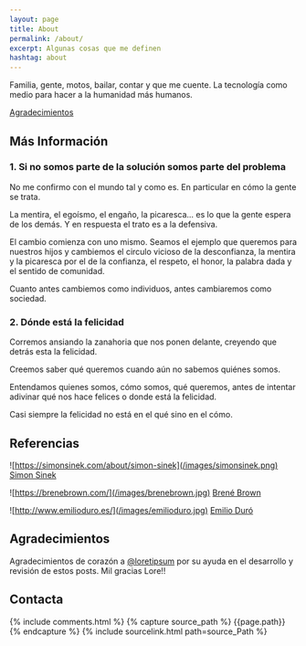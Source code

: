 ```yaml
---
layout: page
title: About
permalink: /about/
excerpt: Algunas cosas que me definen
hashtag: about
---
```

Familia, gente, motos, bailar, contar y que me cuente. La tecnología como medio para hacer a la humanidad más humanos.

[Agradecimientos](#agradecimientos)

## Más Información

### 1. Si no somos parte de la solución somos parte del problema

No me confirmo con el mundo tal y como es. En particular en cómo la gente se trata.

La mentira, el egoísmo, el engaño, la picaresca... es lo que la gente espera de los demás. Y en respuesta el trato es a la defensiva.

El cambio comienza con uno mismo. Seamos el ejemplo que queremos para nuestros hijos y cambiemos el circulo vicioso de la desconfianza, la mentira y la picaresca por el de la confianza, el respeto, el honor, la palabra dada y el sentido de comunidad.

Cuanto antes cambiemos como individuos, antes cambiaremos como sociedad.

### 2. Dónde está la felicidad

Corremos ansiando la zanahoria que nos ponen delante, creyendo que detrás esta la felicidad.

Creemos saber qué queremos cuando aún no sabemos quiénes somos.

Entendamos quienes somos, cómo somos, qué queremos, antes de intentar adivinar qué nos hace felices o donde está la felicidad.

Casi siempre la felicidad no está en el qué sino en el cómo.

## Referencias

![https://simonsinek.com/about/simon-sinek](/images/simonsinek.png)
[Simon Sinek](https://simonsinek.com/about/simon-sinek)

![https://brenebrown.com/](/images/brenebrown.jpg)
[Brené Brown](https://brenebrown.com/)

![http://www.emilioduro.es/](/images/emilioduro.jpg)
[Emilio Duró](http://www.emilioduro.es/)
  
## Agradecimientos

Agradecimientos de corazón a [@loretipsum](https://twitter.com/loretipsum) por su ayuda en el desarrollo y revisión de estos posts. Mil gracias Lore!!

## Contacta

{% include comments.html %}
{% capture source_path %}
{{page.path}}
{% endcapture %}
{% include sourcelink.html path=source_Path %}
